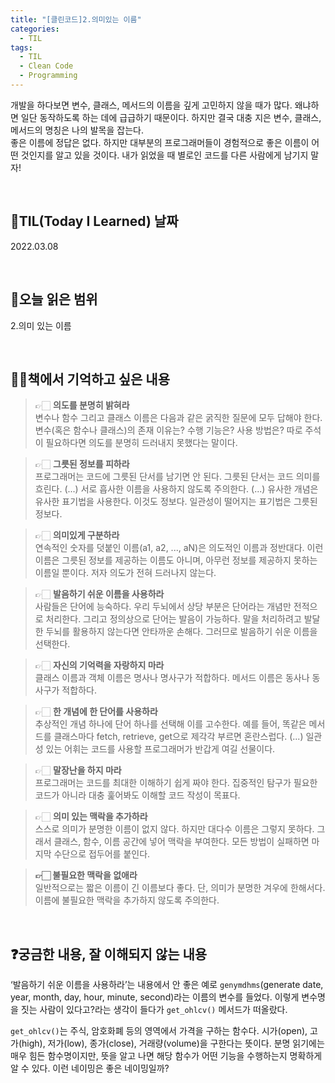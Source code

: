 ```yaml
---
title: "[클린코드]2.의미있는 이름"
categories:
  - TIL
tags:
  - TIL
  - Clean Code
  - Programming
---
```


개발을 하다보면 변수, 클래스, 메서드의 이름을 깊게 고민하지 않을 때가 많다. 왜냐하면 일단 동작하도록 하는 데에 급급하기 때문이다. 하지만 결국 대충 지은 변수, 클래스, 메서드의 명칭은 나의 발목을 잡는다.  
좋은 이름에 정답은 없다. 하지만 대부분의 프로그래머들이 경험적으로 좋은 이름이 어떤 것인지를 알고 있을 것이다. 내가 읽었을 때 별로인 코드를 다른 사람에게 남기지 말자!

<br />

## 📆TIL(Today I Learned) 날짜

2022.03.08

<br />

## 📑오늘 읽은 범위

2.의미 있는 이름

<br />

## ✍🏻책에서 기억하고 싶은 내용

> 👉🏻 **의도를 분명히 밝혀라**  
> 변수나 함수 그리고 클래스 이름은 다음과 같은 굵직한 질문에 모두 답해야 한다. 변수(혹은 함수나 클래스)의 존재 이유는? 수행 기능은? 사용 방법은? 따로 주석이 필요하다면 의도를 분명히 드러내지 못했다는 말이다.

> 👉🏻 **그릇된 정보를 피하라**  
> 프로그래머는 코드에 그릇된 단서를 남기면 안 된다. 그릇된 단서는 코드 의미를 흐린다. (...) 서로 흡사한 이름을 사용하지 않도록 주의한다. (...) 유사한 개념은 유사한 표기법을 사용한다. 이것도 정보다. 일관성이 떨어지는 표기법은 그릇된 정보다.

> 👉🏻 **의미있게 구분하라**  
> 연속적인 숫자를 덧붙인 이름(a1, a2, ..., aN)은 의도적인 이름과 정반대다. 이런 이름은 그릇된 정보를 제공하는 이름도 아니며, 아무런 정보를 제공하지 못하는 이름일 뿐이다. 저자 의도가 전혀 드러나지 않는다.

> 👉🏻 **발음하기 쉬운 이름을 사용하라**  
> 사람들은 단어에 능숙하다. 우리 두뇌에서 상당 부분은 단어라는 개념만 전적으로 처리한다. 그리고 정의상으로 단어는 발음이 가능하다. 말을 처리하려고 발달한 두뇌를 활용하지 않는다면 안타까운 손해다. 그러므로 발음하기 쉬운 이름을 선택한다.

> 👉🏻 **자신의 기억력을 자랑하지 마라**  
> 클래스 이름과 객체 이름은 명사나 명사구가 적합하다.
> 메서드 이름은 동사나 동사구가 적합하다.

> 👉🏻 **한 개념에 한 단어를 사용하라**  
> 추상적인 개념 하나에 단어 하나를 선택해 이를 고수한다. 예를 들어, 똑같은 메서드를 클래스마다 fetch, retrieve, get으로 제각각 부르면 혼란스럽다. (...) 일관성 있는 어휘는 코드를 사용할 프로그래머가 반갑게 여길 선물이다.

> 👉🏻 **말장난을 하지 마라**  
> 프로그래머는 코드를 최대한 이해하기 쉽게 짜야 한다. 집중적인 탐구가 필요한 코드가 아니라 대충 훑어봐도 이해할 코드 작성이 목표다.

> 👉🏻 **의미 있는 맥락을 추가하라**  
> 스스로 의미가 분명한 이름이 없지 않다. 하지만 대다수 이름은 그렇지 못하다. 그래서 클래스, 함수, 이름 공간에 넣어 맥락을 부여한다. 모든 방법이 실패하면 마지막 수단으로 접두어를 붙인다.

> **👉🏻 불필요한 맥락을 없애라**  
> 일반적으로는 짧은 이름이 긴 이름보다 좋다. 단, 의미가 분명한 겨우에 한해서다. 이름에 불필요한 맥락을 추가하지 않도록 주의한다.

<br />

## ❓궁금한 내용, 잘 이해되지 않는 내용

‘발음하기 쉬운 이름을 사용하라’는 내용에서 안 좋은 예로 `genymdhms`(generate date, year, month, day, hour, minute, second)라는 이름의 변수를 들었다. 이렇게 변수명을 짓는 사람이 있다고?라는 생각이 들다가 `get_ohlcv()` 메서드가 떠올랐다.

`get_ohlcv()`는 주식, 암호화폐 등의 영역에서 가격을 구하는 함수다. 시가(open), 고가(high), 저가(low), 종가(close), 거래량(volume)을 구한다는 뜻이다. 분명 읽기에는 매우 힘든 함수명이지만, 뜻을 알고 나면 해당 함수가 어떤 기능을 수행하는지 명확하게 알 수 있다. 이런 네이밍은 좋은 네이밍일까?
